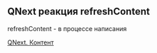 ## QNext реакция refreshContent

refreshContent - в процессе написания





[QNext. Контент](/docs-test/admin/content-about)

